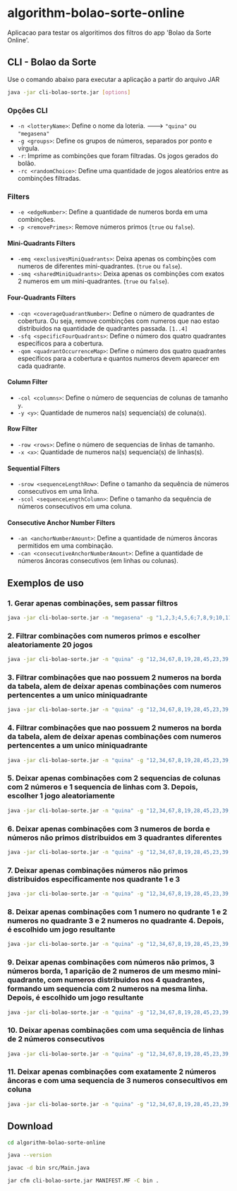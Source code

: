 # algorithm-bolao-sorte-online

Aplicacao para testar os algoritimos dos filtros do app 'Bolao da Sorte Online'.

## CLI - Bolao da Sorte

Use o comando abaixo para executar a aplicação a partir do arquivo JAR

```bash
java -jar cli-bolao-sorte.jar [options]
```

### Opções CLI

- `-n <lotteryName>`: Define o nome da loteria. ---> `"quina"` ou `"megasena"`
- `-g <groups>`: Define os grupos de números, separados por ponto e vírgula.
- `-r`: Imprime as combinções que foram filtradas. Os jogos gerados do bolão.
- `-rc <randomChoice>`: Define uma quantidade de jogos aleatórios entre as combinções filtradas.

### Filters

- `-e <edgeNumber>`: Define a quantidade de numeros borda em uma combinções.
- `-p <removePrimes>`: Remove números primos (`true` ou `false`).

#### Mini-Quadrants Filters

- `-emq <exclusivesMiniQuadrants>`: Deixa apenas os combinções com numeros de diferentes mini-quadrantes. (`true` ou `false`).
- `-smq <sharedMiniQuadrants>`: Deixa apenas os combinções com exatos 2 numeros em um mini-quadrantes. (`true` ou `false`).

#### Four-Quadrants Filters

- `-cqn <coverageQuadrantNumber>`: Define o número de quadrantes de cobertura. Ou seja, remove combinções com numeros que nao estao distribuidos na quantidade de quadrantes passada.  `[1..4]`
- `-sfq <specificFourQuadrants>`: Define o número dos quatro quadrantes específicos para a cobertura.
- `-qom <quadrantOccurrenceMap>`: Define o número dos quatro quadrantes específicos para a cobertura e quantos numeros devem aparecer em cada quadrante.

#### Column Filter

- `-col <columns>`: Define o número de sequencias de colunas de tamanho `y`.
- `-y <y>`: Quantidade de numeros na(s) sequencia(s) de coluna(s).

#### Row Filter

- `-row <rows>`: Define o número de sequencias de linhas de tamanho.
- `-x <x>`: Quantidade de numeros na(s) sequencia(s) de linhas(s).

#### Sequential Filters

- `-srow <sequenceLengthRow>`: Define o tamanho da sequência de números consecutivos em uma linha.
- `-scol <sequenceLengthColumn>`: Define o tamanho da sequência de números consecutivos em uma coluna.

#### Consecutive Anchor Number Filters

- `-an <anchorNumberAmount>`: Define a quantidade de números âncoras permitidos em uma combinação.
- `-can <consecutiveAnchorNumberAmount>`: Define a quantidade de números âncoras consecutivos (em linhas ou colunas).

## Exemplos de uso


### 1. Gerar apenas combinações, sem passar filtros

```bash
java -jar cli-bolao-sorte.jar -n "megasena" -g "1,2,3;4,5,6;7,8,9;10,11,12;13,14,15;16,17,18"
```

### 2. Filtrar combinações com numeros primos e escolher aleatoriamente 20 jogos

```bash
java -jar cli-bolao-sorte.jar -n "quina" -g "12,34,67,8,19,28,45,23,39,2,78,51,4,32,63,7;15,77,3,68,49,31,24,55,10,43,5,29,60,13,72,18;21,14,6,59,35,20,9,79,26,47,1,38,75,48,56,64;25,53,11,37,70,41,62,73,40,52,30,58,76,16,50,66;33,17,61,46,36,22,27,44,80,69,71,42,74,57" --primes true -rc 20
```

### 3. Filtrar combinações que nao possuem 2 numeros na borda da tabela, alem de deixar apenas combinações com numeros pertencentes a um unico miniquadrante

```bash
java -jar cli-bolao-sorte.jar -n "quina" -g "12,34,67,8,19,28,45,23,39,2,78,51,4,32,63,7;15,77,3,68,49,31,24,55,10,43,5,29,60,13,72,18;21,14,6,59,35,20,9,79,26,47,1,38,75,48,56,64;25,53,11,37,70,41,62,40,52,30,58,76,16,50,66;33,17,61,46,36,22,27,74,57" --exclusives-mini-quadrants true --edge 2" --primes true -rc 20
```

### 4. Filtrar combinações que nao possuem 2 numeros na borda da tabela, alem de deixar apenas combinações com numeros pertencentes a um unico miniquadrante

```bash
java -jar cli-bolao-sorte.jar -n "quina" -g "12,34,67,8,19,28,45,23,39,2,78,51,4,32,63,7;15,77,3,68,49,31,24,55,10,43,5,29,60,13,72,18;21,14,6,59,35,20,9,79,26,47,1,38,75,48,56,64;25,53,11,37,70,41,62,40,52,30,58,76,16,50,66;33,17,61,46,36,22,27,74,57" --exclusives-mini-quadrants true --edge 2" --primes true -rc 20
```

### 5. Deixar apenas combinações com 2 sequencias de colunas com 2 números e 1 sequencia de linhas com 3. Depois, escolher 1 jogo aleatoriamente

```bash
java -jar cli-bolao-sorte.jar -n "quina" -g "12,34,67,8,19,28,45,23,39,2,78,51,4,32,63,7;15,77,3,68,49,31,24,55,10,43,5,29,60;21,14,6,59,35,20,9,79,26,47,1,38,75,48,56,64;25,53,11,37,70,41,62,40,52,30,58,76,16,50,66;33,17,61,46,36,22,27,74,57" -col 2 -y 2 -row 1 -x 3 -rc 1
```

### 6. Deixar apenas combinações com 3 numeros de borda e números não primos distribuidos em 3 quadrantes diferentes

```bash
java -jar cli-bolao-sorte.jar -n "quina" -g "12,34,67,8,19,28,45,23,39,2,78,51,4,32,63,7;15,77,3,68,49,31,24,55,10,43,5,29,60;21,14,6,59,35,20,9,79,26,47,1,38,75,48,56,64;25,53,11,37,70,41,62,40,52,30,58,76,16,50,66;33,17,61,46,36,22,27,74,57" -e 3 -p true --coverage-quadrant-number 3
```

### 7. Deixar apenas combinações números não primos distribuidos especificamente nos quadrante 1 e 3

```bash
java -jar cli-bolao-sorte.jar -n "quina" -g "12,34,67,8,19,28,45,23,39,2,78,51,4,32,63,7;15,77,3,68,49,31,24,55,10,43,5,29,60;21,14,6,59,35,20,9,79,26,47,1,38,75,48,56,64;25,53,11,37,70,41,62,40,52,30,58,76,16,50,66;33,17,61,46,36,22,27,74,57" -p true --specific-four-quadrants "1,3"
```

### 8. Deixar apenas combinações com 1 numero no qudrante 1 e 2 numeros no quadrante 3 e 2 numeros no quadrante 4. Depois, é escolhido um jogo resultante

```bash
java -jar cli-bolao-sorte.jar -n "quina" -g "12,34,67,8,19,28,45,23,39,2,78,51,4,32,63,7;15,77,3,68,49,31,24,55,10,43,5,29,60;21,14,6,59,35,20,9,79,26,47,1,38,75,48,56,64;25,53,11,37,70,41,62,40,52,30,58,76,16,50,66;33,17,61,46,36,22,27,74,57" --quadrant-occurrence-map "1,1;3,2;4,2" --random-choice 1
```

### 9. Deixar apenas combinações com números não primos, 3 números borda, 1 aparição de 2 numeros de um mesmo mini-quadrante, com numeros distribuidos nos 4 quadrantes, formando um sequencia com 2 numeros na mesma linha. Depois, é escolhido um jogo resultante 

```bash
java -jar cli-bolao-sorte.jar -n "quina" -g "12,34,67,8,19,28,45,23,39,2,78,51,4,32,63,7;15,77,3,68,49,31,24,55,10,43,5,29,60;21,14,6,59,35,20,9,79,26,47,1,38,75,48,56,64;25,53,11,37,70,41,62,40,52,30,58,76,16,50,66;33,17,61,46,36,22,27,74,57" -p true -e 3 -smq true -cqn 4 -col 1 -y 2 -rc 1
```

### 10. Deixar apenas combinações com uma sequência de linhas de 2 números consecutivos

```bash
java -jar cli-bolao-sorte.jar -n "quina" -g "12,34,67,8,19,28,45,23,39,2,78,51,4,32,63,7;15,77,3,68,49,31,24,55,10,43,5,29,60;21,14,6,59,35,20,9,79,26,47,1,38,75,48,56,64;25,53,11,37,70,41,62,40,52,30,58,76,16,50,66;33,17,61,46,36,22,27,74,57" --sequence-length-row 2 -rc 1
```

### 11. Deixar apenas combinações com exatamente 2 números âncoras e com uma sequencia de 3 numeros consecultivos em coluna

```bash
java -jar cli-bolao-sorte.jar -n "quina" -g "12,34,67,8,19,28,45,23,39,2,78,51,4,32,63,7;15,77,3,68,49,31,24,55,10,43,5,29,60;21,14,6,59,35,20,9,79,26,47,1,38,75,48,56,64;25,53,11,37,70,41,62,40,52,30,58,76,16,50,66;33,17,61,46,36,22,27,74,57" --anchor-number-amount 2 --sequence-length-column 3 -rc 1
```

## Download

```bash
cd algorithm-bolao-sorte-online

java --version

javac -d bin src/Main.java 

jar cfm cli-bolao-sorte.jar MANIFEST.MF -C bin .
```
